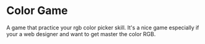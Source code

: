 # Color Game
A game that practice your rgb color picker skill. It's a nice game especially if your a web designer and want to get master the color RGB.

